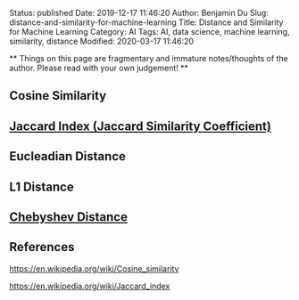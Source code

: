 Status: published
Date: 2019-12-17 11:46:20
Author: Benjamin Du
Slug: distance-and-similarity-for-machine-learning
Title: Distance and Similarity for Machine Learning
Category: AI
Tags: AI, data science, machine learning, similarity, distance
Modified: 2020-03-17 11:46:20

**
Things on this page are fragmentary and immature notes/thoughts of the author.
Please read with your own judgement!
**


## Cosine Similarity

## [Jaccard Index (Jaccard Similarity Coefficient)](https://en.wikipedia.org/wiki/Jaccard_index)

## Eucleadian Distance

## L1 Distance 

## [Chebyshev Distance](https://en.wikipedia.org/wiki/Chebyshev_distance)

## References

https://en.wikipedia.org/wiki/Cosine_similarity

https://en.wikipedia.org/wiki/Jaccard_index
